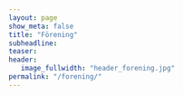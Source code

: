 ```yaml
---
layout: page
show_meta: false
title: "Förening"
subheadline:
teaser:
header:
   image_fullwidth: "header_forening.jpg"
permalink: "/forening/"
---
```


